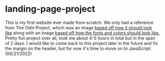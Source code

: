 # landing-page-project
This is my first website ever made from scratch. We only had a reference from The Odin Project, which was an image <a href ="https://cdn.statically.io/gh/TheOdinProject/curriculum/main/foundations/html_css/project/odin-project.png">based off how it should look like</a> along with an image <a href="https://cdn.statically.io/gh/TheOdinProject/curriculum/main/foundations/html_css/project/colors_and_stuff.png">based off how the fonts and colors should look like.</a> Pretty fun project over all, took me about 4-5 hours in total but in the span of 2 days. I would like to come back to this project later in the future and fix the margin on the header, but for now it's time to move on to JavaScript. (06/21/2022)
